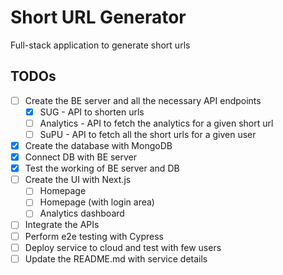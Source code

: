 # Short URL Generator

Full-stack application to generate short urls

## TODOs

-   [ ] Create the BE server and all the necessary API endpoints
    -   [x] SUG - API to shorten urls
    -   [ ] Analytics - API to fetch the analytics for a given short url
    -   [ ] SuPU - API to fetch all the short urls for a given user
-   [x] Create the database with MongoDB
-   [x] Connect DB with BE server
-   [x] Test the working of BE server and DB
-   [ ] Create the UI with Next.js
    -   [ ] Homepage
    -   [ ] Homepage (with login area)
    -   [ ] Analytics dashboard
-   [ ] Integrate the APIs
-   [ ] Perform e2e testing with Cypress
-   [ ] Deploy service to cloud and test with few users
-   [ ] Update the README.md with service details
